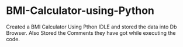 # BMI-Calculator-using-Python

Created a BMI Calculator Using Pthon IDLE and stored the data into Db Browser. Also Stored the Comments they have got while executing the code.
